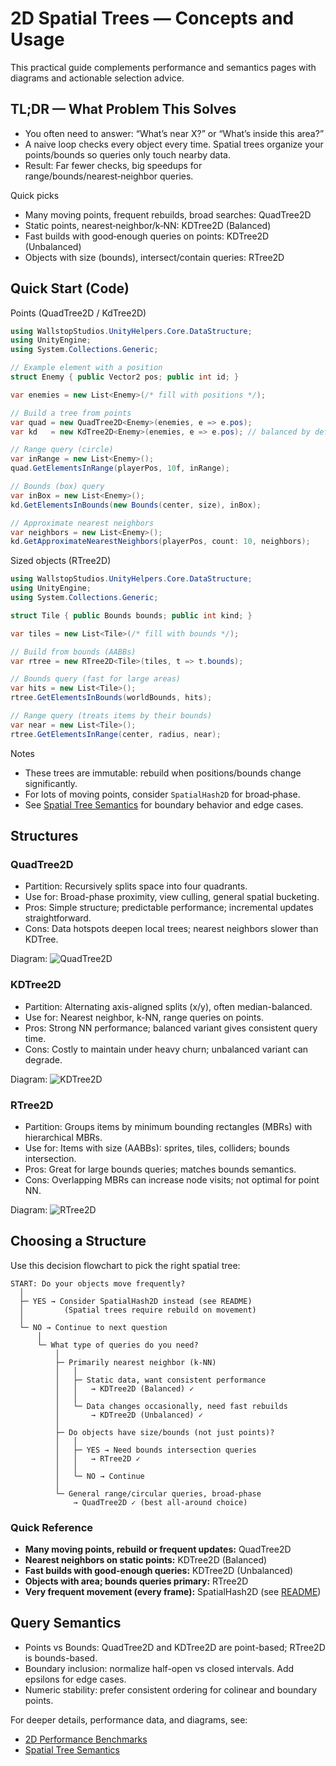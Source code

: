 # 2D Spatial Trees — Concepts and Usage

This practical guide complements performance and semantics pages with diagrams and actionable selection advice.

## TL;DR — What Problem This Solves

- You often need to answer: “What’s near X?” or “What’s inside this area?”
- A naive loop checks every object every time. Spatial trees organize your points/bounds so queries only touch nearby data.
- Result: Far fewer checks, big speedups for range/bounds/nearest‑neighbor queries.

Quick picks
- Many moving points, frequent rebuilds, broad searches: QuadTree2D
- Static points, nearest‑neighbor/k‑NN: KDTree2D (Balanced)
- Fast builds with good‑enough queries on points: KDTree2D (Unbalanced)
- Objects with size (bounds), intersect/contain queries: RTree2D

## Quick Start (Code)

Points (QuadTree2D / KdTree2D)
```csharp
using WallstopStudios.UnityHelpers.Core.DataStructure;
using UnityEngine;
using System.Collections.Generic;

// Example element with a position
struct Enemy { public Vector2 pos; public int id; }

var enemies = new List<Enemy>(/* fill with positions */);

// Build a tree from points
var quad = new QuadTree2D<Enemy>(enemies, e => e.pos);
var kd   = new KdTree2D<Enemy>(enemies, e => e.pos); // balanced by default

// Range query (circle)
var inRange = new List<Enemy>();
quad.GetElementsInRange(playerPos, 10f, inRange);

// Bounds (box) query
var inBox = new List<Enemy>();
kd.GetElementsInBounds(new Bounds(center, size), inBox);

// Approximate nearest neighbors
var neighbors = new List<Enemy>();
kd.GetApproximateNearestNeighbors(playerPos, count: 10, neighbors);
```

Sized objects (RTree2D)
```csharp
using WallstopStudios.UnityHelpers.Core.DataStructure;
using UnityEngine;
using System.Collections.Generic;

struct Tile { public Bounds bounds; public int kind; }

var tiles = new List<Tile>(/* fill with bounds */);

// Build from bounds (AABBs)
var rtree = new RTree2D<Tile>(tiles, t => t.bounds);

// Bounds query (fast for large areas)
var hits = new List<Tile>();
rtree.GetElementsInBounds(worldBounds, hits);

// Range query (treats items by their bounds)
var near = new List<Tile>();
rtree.GetElementsInRange(center, radius, near);
```

Notes
- These trees are immutable: rebuild when positions/bounds change significantly.
- For lots of moving points, consider `SpatialHash2D` for broad‑phase.
- See [Spatial Tree Semantics](SPATIAL_TREE_SEMANTICS.md) for boundary behavior and edge cases.

## Structures

### QuadTree2D

- Partition: Recursively splits space into four quadrants.
- Use for: Broad-phase proximity, view culling, general spatial bucketing.
- Pros: Simple structure; predictable performance; incremental updates straightforward.
- Cons: Data hotspots deepen local trees; nearest neighbors slower than KDTree.

Diagram: ![QuadTree2D](Docs/Images/quadtree_2d.svg)

### KDTree2D

- Partition: Alternating axis-aligned splits (x/y), often median-balanced.
- Use for: Nearest neighbor, k-NN, range queries on points.
- Pros: Strong NN performance; balanced variant gives consistent query time.
- Cons: Costly to maintain under heavy churn; unbalanced variant can degrade.

Diagram: ![KDTree2D](Docs/Images/kdtree_2d.svg)

### RTree2D

- Partition: Groups items by minimum bounding rectangles (MBRs) with hierarchical MBRs.
- Use for: Items with size (AABBs): sprites, tiles, colliders; bounds intersection.
- Pros: Great for large bounds queries; matches bounds semantics.
- Cons: Overlapping MBRs can increase node visits; not optimal for point NN.

Diagram: ![RTree2D](Docs/Images/rtree_2d.svg)

## Choosing a Structure

Use this decision flowchart to pick the right spatial tree:

```
START: Do your objects move frequently?
  │
  ├─ YES → Consider SpatialHash2D instead (see README)
  │         (Spatial trees require rebuild on movement)
  │
  └─ NO → Continue to next question
      │
      └─ What type of queries do you need?
          │
          ├─ Primarily nearest neighbor (k-NN)
          │   │
          │   ├─ Static data, want consistent performance
          │   │   → KDTree2D (Balanced) ✓
          │   │
          │   └─ Data changes occasionally, need fast rebuilds
          │       → KDTree2D (Unbalanced) ✓
          │
          ├─ Do objects have size/bounds (not just points)?
          │   │
          │   ├─ YES → Need bounds intersection queries
          │   │   → RTree2D ✓
          │   │
          │   └─ NO → Continue
          │
          └─ General range/circular queries, broad-phase
              → QuadTree2D ✓ (best all-around choice)
```

### Quick Reference

- **Many moving points, rebuild or frequent updates:** QuadTree2D
- **Nearest neighbors on static points:** KDTree2D (Balanced)
- **Fast builds with good-enough queries:** KDTree2D (Unbalanced)
- **Objects with area; bounds queries primary:** RTree2D
- **Very frequent movement (every frame):** SpatialHash2D (see [README](README.md#choosing-spatial-structures))

## Query Semantics

- Points vs Bounds: QuadTree2D and KDTree2D are point-based; RTree2D is bounds-based.
- Boundary inclusion: normalize half-open vs closed intervals. Add epsilons for edge cases.
- Numeric stability: prefer consistent ordering for colinear and boundary points.

For deeper details, performance data, and diagrams, see:
- [2D Performance Benchmarks](SPATIAL_TREE_2D_PERFORMANCE.md)
- [Spatial Tree Semantics](SPATIAL_TREE_SEMANTICS.md)
